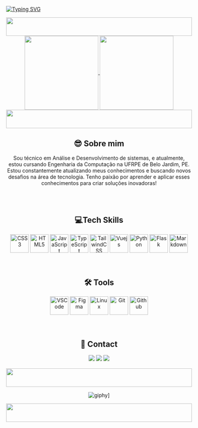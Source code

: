 [![Typing SVG](https://readme-typing-svg.herokuapp.com?font=Fira+Code&duration=6000&pause=1000&center=true&width=1000&weight=600&size=30&color=7F3ACE&lines=%3CWelcome+to+my+Github!%2F%3E)](https://git.io/typing-svg)

<img width="100%" height="50" src="https://i.imgur.com/dBaSKWF.gif"/>

<div align="center">  
  <a href="https://github.com/anuraghazra/github-readme-stats">
    <img height=200 align="center" src="https://github-readme-stats.vercel.app/api?username=emersondev21&rank_icon=github&card_width=225&locale=pt-br&theme=midnight-purple" />
  </a>
  <a href="https://github.com/emersondev21/convoychat">
    <img height=200 align="center" src="https://github-readme-stats.vercel.app/api/top-langs?username=emersondev21&layout=compact&langs_count=8&card_width=180&locale=pt-br&theme=midnight-purple" />
  </a>
</div>
<img width="100%" height="50" src="https://i.imgur.com/dBaSKWF.gif"/>
<h2 align="center" underline="none">😎 Sobre mim</h2>
  <div style="display: inline_block" align="center">
    <p>Sou técnico em Análise e Desenvolvimento de sistemas, e atualmente, estou cursando Engenharia da Computação na UFRPE de Belo Jardim, PE. Estou constantemente atualizando meus conhecimentos e buscando novos desafios na área de tecnologia. Tenho paixão por aprender e aplicar esses conhecimentos para criar soluções inovadoras!</p>
  </div>
</div>

<br/>
<br/>

<h2 align="center">💻Tech Skills</h2>
  <div style="display: inline_block" align="center" border="none">
    <img src="https://cdn.jsdelivr.net/gh/devicons/devicon/icons/css3/css3-plain.svg" width="50" height="50" alt="CSS3"/>
    <img src="https://cdn.jsdelivr.net/gh/devicons/devicon/icons/html5/html5-plain.svg" width="50" height="50" alt="HTML5"/>
    <img src="https://cdn.jsdelivr.net/gh/devicons/devicon/icons/javascript/javascript-plain.svg" width="50" height="50" alt="JavaScript"/>
    <img src="https://cdn.jsdelivr.net/gh/devicons/devicon/icons/typescript/typescript-plain.svg" width="50" height="50" alt="TypeScript"/>
    <img src="https://cdn.jsdelivr.net/gh/devicons/devicon/icons/tailwindcss/tailwindcss-original.svg" width="50" height="50" alt="TailwindCSS"/>
    <img src="https://cdn.jsdelivr.net/gh/devicons/devicon/icons/vuejs/vuejs-original.svg" width="50" height="50" alt="Vuejs"/>
    <img src="https://cdn.jsdelivr.net/gh/devicons/devicon/icons/python/python-original.svg" width="50" height="50" alt="Python"/>
    <img src="https://cdn.jsdelivr.net/gh/devicons/devicon/icons/flask/flask-original.svg" width="50" height="50" alt="Flask"/>
    <img src="https://cdn.jsdelivr.net/gh/devicons/devicon/icons/markdown/markdown-original.svg" width="50" height="50" alt="Markdown"/>
  </div>

<br/>
<br/>

<h2 align="center"> 🛠️ Tools </h2>
  <div style="display: inline_block" align="center">
    <img src="https://cdn.jsdelivr.net/gh/devicons/devicon/icons/vscode/vscode-original.svg" width="50" height="50" alt="VSCode"/>
    <img src="https://cdn.jsdelivr.net/gh/devicons/devicon/icons/figma/figma-original.svg" width="50" height="50" alt="Figma"/>
    <img src="https://cdn.jsdelivr.net/gh/devicons/devicon/icons/linux/linux-original.svg" width="50" height="50" alt="Linux"/>
    <img src="https://cdn.jsdelivr.net/gh/devicons/devicon/icons/git/git-plain.svg" width="50" height="50" alt="Git"/>
    <img src="https://cdn.jsdelivr.net/gh/devicons/devicon/icons/github/github-original.svg" width="50" height="50" alt="Github"/>
  </div>         

<br/>
<br/>

<h2 align="center"> 📧 Contact </h2>
  <div style="display: inline_block" align="center">
    <a href = "mailto:emerson.dev21@gmail.com"><img src="https://img.shields.io/badge/Gmail-D14836?style=for-the-badge&logo=gmail&logoColor=white" target="_blank"></a>
    <a href="[https://instagram.com/emerson21.dev](https://www.instagram.com/emerson21.dev/)" target="_blank"><img src="https://img.shields.io/badge/-Instagram-%23E4405F?style=for-the-badge&logo=instagram&logoColor=white"></a>
    <a href="https://www.linkedin.com/in/emerson-batista-937826218/" target="_blank"><img src="https://img.shields.io/badge/-LinkedIn-%230077B5?style=for-the-badge&logo=linkedin&logoColor=white"></a>
  
<br/>
<br/>
  
<img width="100%" height="50" src="https://i.imgur.com/dBaSKWF.gif"/>

  ![giphy](https://user-images.githubusercontent.com/84859510/212221009-c84e291d-6951-4e48-b08e-16b88a2bda41.gif)]
  
<img width="100%" height="50" src="https://i.imgur.com/dBaSKWF.gif"/>
